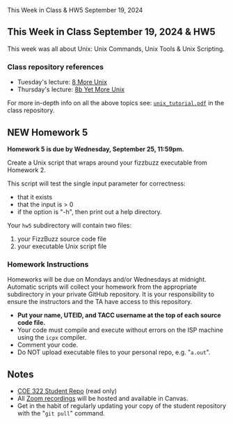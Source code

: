 This Week in Class & HW5 September 19, 2024


## This Week in Class September 19, 2024 & HW5

This week was all about Unix: Unix Commands, Unix Tools & Unix Scripting.  

### Class repository references

* Tuesday's lecture: [8 More Unix](https://github.com/TACC/coe322fall2024/blob/main/lectures/8%20MoreUnix.pdf) 
* Thursday's lecture: [8b Yet More Unix](https://github.com/TACC/coe322fall2024/blob/main/lectures/8b%20Yet%20More%20Unix.pdf) 

For more in-depth info on all the above topics see: [`unix_tutorial.pdf`](https://github.com/TACC/coe322fall2024/blob/main/tutorials/unix_slides.pdf) in the class repository.

## NEW Homework 5

**Homework 5 is due by Wednesday, September 25, 11:59pm.**

Create a Unix script that wraps around your fizzbuzz executable from Homework 2.  

This script will test the single input parameter for correctness:

* that it exists
* that the input is > 0
* if the option is "-h", then print out a help directory.

Your `hw5` subdirectory will contain two files:

1. your FizzBuzz source code file 
1. your executable Unix script file

### Homework Instructions

Homeworks will be due on Mondays and/or Wednesdays at midnight.  Automatic scripts will collect your homework from the appropriate subdirectory in your private GitHub repository.  It is your responsibility to ensure the instructors and the TA have access to this repository.

* **Put your name, UTEID, and TACC username at the top of each source code file.** 
* Your code must compile and execute without errors on the ISP machine using the `icpx` compiler.  
* Comment your code.
* Do NOT upload executable files to your personal repo, e.g. "`a.out`".

## Notes

* [COE 322 Student Repo](https://github.com/TACC/coe322fall2024) (read only)
* All [Zoom recordings](https://utexas.instructure.com/courses/1396207/external_tools/92539) will be hosted and available in Canvas.
* Get in the habit of regularly updating your copy of the student repository with the "`git pull`" command.


